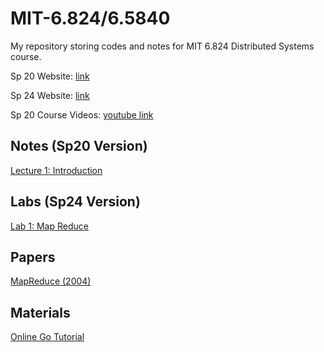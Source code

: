 # MIT-6.824/6.5840
My repository storing codes and notes for MIT 6.824 Distributed Systems course.

Sp 20 Website: [link](http://nil.csail.mit.edu/6.824/2020/schedule.html)

Sp 24 Website: [link](https://pdos.csail.mit.edu/6.824/schedule.html)

Sp 20 Course Videos: [youtube link](https://www.youtube.com/watch?v=cQP8WApzIQQ&list=PLrw6a1wE39_tb2fErI4-WkMbsvGQk9_UB)

## Notes (Sp20 Version)
[Lecture 1: Introduction](http://nil.csail.mit.edu/6.824/2020/notes/l01.txt)


## Labs (Sp24 Version)
[Lab 1: Map Reduce](https://pdos.csail.mit.edu/6.824/labs/lab-mr.html)



## Papers
[MapReduce (2004)](http://nil.csail.mit.edu/6.824/2020/papers/mapreduce.pdf)

## Materials
[Online Go Tutorial](https://go.dev/tour/welcome/1)